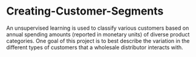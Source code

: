# Creating-Customer-Segments
An unsupervised learning is used to classify  various customers based on  annual spending amounts (reported in monetary units) of diverse product categories. One goal of this project is to best describe the variation in the different types of customers that a wholesale distributor interacts with.
